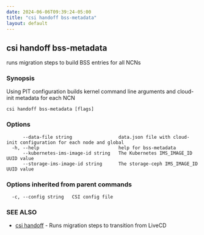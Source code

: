 ```yaml
---
date: 2024-06-06T09:39:24-05:00
title: "csi handoff bss-metadata"
layout: default
---
```

## csi handoff bss-metadata

runs migration steps to build BSS entries for all NCNs

### Synopsis

Using PIT configuration builds kernel command line arguments and cloud-init metadata for each NCN

```
csi handoff bss-metadata [flags]
```

### Options

```
      --data-file string                 data.json file with cloud-init configuration for each node and global
  -h, --help                             help for bss-metadata
      --kubernetes-ims-image-id string   The Kubernetes IMS_IMAGE_ID UUID value
      --storage-ims-image-id string      The storage-ceph IMS_IMAGE_ID UUID value
```

### Options inherited from parent commands

```
  -c, --config string   CSI config file
```

### SEE ALSO

* [csi handoff](/commands/csi_handoff/)	 - Runs migration steps to transition from LiveCD

